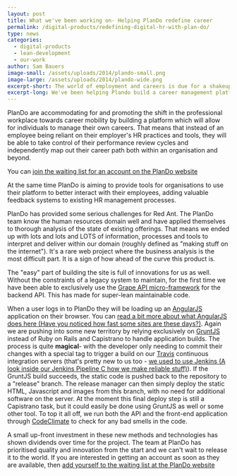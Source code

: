 ```yaml
---
layout: post
title: What we've been working on- Helping PlanDo redefine career
permalink: /digital-products/redefining-digital-hr-with-plan-do/
type: news
categories:
  - digital-products
  - lean-development
  - our-work
author: Sam Bauers
image-small: /assets/uploads/2014/plando-small.png
image-large: /assets/uploads/2014/plando-wide.png
excerpt-short: The world of employment and careers is due for a shakeup. We've been helping Plando build a career management platform that we think will fundamentally change the careers landscape.
excerpt-long: We've been helping Plando build a career management platform that will shakeup the world of employment and careers by giving individuals the tools to manage their own careers. Traditionally employees have been reliant on their employer's HR practices and tools to successfully map their career path. Plando changes all this. The project has been chock full of innovative ideas and code, with the whole project being built on the Grape API micro-framework
---
```


PlanDo are accommodating for and promoting the shift in the professional workplace towards career mobility by building a platform which will allow for individuals to manage their own careers. That means that instead of an employee being reliant on their employer's HR practices and tools, they will be able to take control of their performance review cycles and independently map out their career path both within an organisation and beyond.

You can [join the waiting list for an account on the PlanDo website](http://plando.com)

At the same time PlanDo is aiming to provide tools for organisations to use their platform to better interact with their employees, adding valuable feedback systems to existing HR management processes.

PlanDo has provided some serious challenges for Red Ant. The PlanDo team know the human resources domain well and have applied themselves to thorough analysis of the state of existing offerings. That means we ended up with lots and lots and LOTS of information, processes and tools to interpret and deliver within our domain (roughly defined as "making stuff on the internet"). It's a rare web project where the business analysis is the most difficult part. It is a sign of how ahead of the curve this product is.

The "easy" part of building the site is full of innovations for us as well. Without the constraints of a legacy system to maintain, for the first time we have been able to exclusively use the [Grape API micro-framework](https://github.com/intridea/grape) for the backend API. This has made for super-lean maintainable code.

When a user logs in to PlanDo they will be loading up an [AngularJS](http://angularjs.org/) application on their browser. You can [read a bit more about what AngularJS does here (Have you noticed how fast some sites are these days?)](/pjax/asynchronous-javascript-frameworks-like-angular-js/). Again we are pushing into some new territory by relying exclusively on [GruntJS](http://gruntjs.com/) instead of Ruby on Rails and Capistrano to handle application builds. The process is quite **magical**- with the developer only needing to commit their changes with a special tag to trigger a build on our [Travis](https://travis-ci.com/) continuous integration servers (that's pretty new to us too - [we used to use Jenkins (A look inside our Jenkins Pipeline C how we make reliable stuff)](/automated-testing/a-look-inside-our-jenkins-pipeline-how-we-make-reliable-stuff/)). If the GruntJS build succeeds, the static code is pushed back to the repository to a "release" branch. The release manager can then simply deploy the static HTML, Javascript and images from this branch, with no need for additional software on the server. At the moment this final deploy step is still a Capistrano task, but it could easily be done using GruntJS as well or some other tool. To top it all off, we run both the API and the front-end application through [CodeClimate](https://codeclimate.com/) to check for any bad smells in the code.

A small up-front investment in these new methods and technologies has shown dividends over time for the project. The team at PlanDo has prioritised quality and innovation from the start and we can't wait to release it to the world. If you are interested in getting an account as soon as they are available, then [add yourself to the waiting list at the PlanDo website](http://plando.com)
